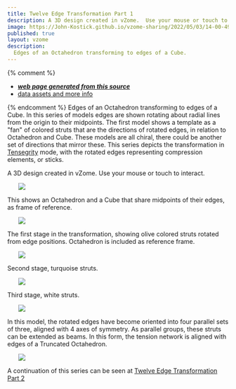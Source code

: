 ```yaml
---
title: Twelve Edge Transformation Part 1
description: A 3D design created in vZome.  Use your mouse or touch to interact.
image: https://John-Kostick.github.io/vzome-sharing/2022/05/03/14-00-49-Twelve-Edge-Transformation/Twelve-Edge-Transformation.png
published: true
layout: vzome
description:
  Edges of an Octahedron transforming to edges of a Cube.
---
```


{% comment %}
 - [***web page generated from this source***](<https://John-Kostick.github.io/vzome-sharing/2022/05/03/Twelve-Edge-Transformation-14-00-49.html>)
 - [data assets and more info](<https://github.com/John-Kostick/vzome-sharing/tree/main/2022/05/03/14-00-49-Twelve-Edge-Transformation/>)
 
{% endcomment %}
  Edges of an Octahedron transforming to edges of a Cube. In this series of models edges are shown rotating about radial lines from the origin to their midpoints. The first model shows a template as a "fan" of colored struts that are the directions of rotated edges, in relation to Octahedron and Cube. These models are all chiral, there could be another set of directions that mirror these.  This series depicts the transformation in [Tensegrity](https://en.wikipedia.org/wiki/Tensegrity) mode, with the rotated edges representing compression elements, or sticks. 

A 3D design created in vZome.  Use your mouse or touch to interact.

<vzome-viewer style="width: 87%; height: 60vh; margin: 5%"
      src="https://John-Kostick.github.io/vzome-sharing/2022/05/03/19-34-27-Twelve-Edge-Transformation-2/Twelve-Edge-Transformation-2.vZome" >
 <img src="https://John-Kostick.github.io/vzome-sharing/2022/05/03/19-34-27-Twelve-Edge-Transformation-2/Twelve-Edge-Transformation-2.png" />
</vzome-viewer>

This shows an Octahedron and a Cube that share midpoints of their edges, as frame of reference.

<vzome-viewer style="width: 87%; height: 60vh; margin: 5%"
      src="https://John-Kostick.github.io/vzome-sharing/2022/05/03/14-02-18-Octahedron-to-cube-transform/Octahedron-to-cube-transform.vZome" >
 <img src="https://John-Kostick.github.io/vzome-sharing/2022/05/03/14-02-18-Octahedron-to-cube-transform/Octahedron-to-cube-transform.png" />
</vzome-viewer>

The first stage in the transformation, showing olive colored struts rotated from edge positions. Octahedron is included as reference frame.

<vzome-viewer style="width: 87%; height: 60vh; margin: 5%"
      src="https://John-Kostick.github.io/vzome-sharing/2022/05/03/14-48-09-Octahedron-olive-10/Octahedron-olive-10.vZome" >
 <img src="https://John-Kostick.github.io/vzome-sharing/2022/05/03/14-48-09-Octahedron-olive-10/Octahedron-olive-10.png" />
</vzome-viewer>

Second stage, turquoise struts.  

<vzome-viewer style="width: 87%; height: 60vh; margin: 5%"
      src="https://John-Kostick.github.io/vzome-sharing/2022/05/03/14-48-40-Octahedron-turquoise-9/Octahedron-turquoise-9.vZome" >
 <img src="https://John-Kostick.github.io/vzome-sharing/2022/05/03/14-48-40-Octahedron-turquoise-9/Octahedron-turquoise-9.png" />
</vzome-viewer>

Third stage, white struts.

<vzome-viewer style="width: 87%; height: 60vh; margin: 5%"
      src="https://John-Kostick.github.io/vzome-sharing/2022/05/03/14-49-04-Octahedron-white-green-8/Octahedron-white-green-8.vZome" >
 <img src="https://John-Kostick.github.io/vzome-sharing/2022/05/03/14-49-04-Octahedron-white-green-8/Octahedron-white-green-8.png" />
</vzome-viewer>

In this model, the rotated edges have become oriented into four parallel sets of three, aligned with 4 axes of symmetry.  As parallel groups, these struts can be extended as beams. In this form, the tension network is aligned with edges of a Truncated Octahedron.

<vzome-viewer style="width: 87%; height: 60vh; margin: 5%"
      src="https://John-Kostick.github.io/vzome-sharing/2022/05/03/14-49-57-Cube-to-yellow-6/Cube-to-yellow-6.vZome" >
 <img src="https://John-Kostick.github.io/vzome-sharing/2022/05/03/14-49-57-Cube-to-yellow-6/Cube-to-yellow-6.png" />
</vzome-viewer>

A continuation of this series can be seen at [Twelve Edge Transformation Part 2](https://john-kostick.github.io/vzome-sharing/2022/05/03/Cube-to-yellow-6-14-49-57.html)
